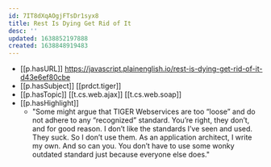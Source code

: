 ```yaml
---
id: 7IT8dXqAOgjFTsDr1syx8
title: Rest Is Dying Get Rid of It
desc: ''
updated: 1638852197888
created: 1638848919483
---
```




- [[p.hasURL]] https://javascript.plainenglish.io/rest-is-dying-get-rid-of-it-d43e6ef80cbe
- [[p.hasSubject]] [[prdct.tiger]]
- [[p.hasTopic]] [[t.cs.web.ajax]] [[t.cs.web.soap]]
- [[p.hasHighlight]]
  - "Some might argue that TIGER Webservices are too “loose” and do not adhere to any “recognized” standard. You’re right, they don’t, and for good reason. I don’t like the standards I’ve seen and used. They suck. So I don’t use them. As an application architect, I write my own. And so can you. You don’t have to use some wonky outdated standard just because everyone else does."

